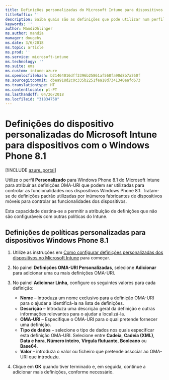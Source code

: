 ```yaml
---
title: Definições personalizadas do Microsoft Intune para dispositivos com o Windows Phone 8.1
titleSuffix: ''
description: Saiba quais são as definições que pode utilizar num perfil personalizado do Windows Phone 8.1.
keywords: ''
author: MandiOhlinger
ms.author: mandia
manager: dougeby
ms.date: 3/6/2018
ms.topic: article
ms.prod: ''
ms.service: microsoft-intune
ms.technology: ''
ms.suite: ems
ms.custom: intune-azure
ms.openlocfilehash: b21464016dff3396b25861af568fa90d8b7a260f
ms.sourcegitcommit: dbea918d2c0c335b2251fea18d7341340eafd673
ms.translationtype: HT
ms.contentlocale: pt-PT
ms.lasthandoff: 04/26/2018
ms.locfileid: "31834758"
---
```

# <a name="microsoft-intune-custom-device-settings-for-devices-running-windows-phone-81"></a>Definições do dispositivo personalizadas do Microsoft Intune para dispositivos com o Windows Phone 8.1

[!INCLUDE [azure_portal](./includes/azure_portal.md)]

Utilize o perfil **Personalizado** para Windows Phone 8.1 do Microsoft Intune para atribuir as definições OMA-URI que podem ser utilizadas para controlar as funcionalidades nos dispositivos Windows Phone 8.1. Tratam-se de definições padrão utilizadas por inúmeros fabricantes de dispositivos móveis para controlar as funcionalidades dos dispositivos.

Esta capacidade destina-se a permitir a atribuição de definições que não são configuráveis com outras políticas do Intune.

## <a name="custom-policy-settings-for-windows-phone-81-devices"></a>Definições de políticas personalizadas para dispositivos Windows Phone 8.1

1. Utilize as instruções em [Como configurar definições personalizadas dos dispositivos no Microsoft Intune](custom-settings-configure.md) para começar.
2. No painel **Definições OMA-URI Personalizadas**, selecione **Adicionar** para adicionar uma ou mais definições OMA-URI.
3. No painel **Adicionar Linha**, configure os seguintes valores para cada definição:
    - **Nome** – Introduza um nome exclusivo para a definição OMA-URI para o ajudar a identificá-la na lista de definições.
    - **Descrição** – Introduza uma descrição geral da definição e outras informações relevantes para o ajudar a localizá-la.
    - **OMA-URI** – Especifique o OMA-URI para o qual pretende fornecer uma definição.
    - **Tipo de dados** – selecione o tipo de dados nos quais especificar esta definição OMA-URI. Selecione entre **Cadeia**, **Cadeia (XML)**, **Data e hora**, **Número inteiro**, **Vírgula flutuante**, **Booleano** ou **Base64**.
    - **Valor** – introduza o valor ou ficheiro que pretende associar ao OMA-URI que introduziu.

4. Clique em **OK** quando tiver terminado e, em seguida, continue a adicionar mais definições, conforme necessário.
